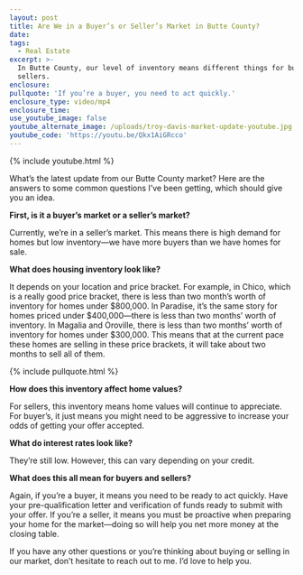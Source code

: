 ```yaml
---
layout: post
title: Are We in a Buyer’s or Seller’s Market in Butte County?
date:
tags:
  - Real Estate
excerpt: >-
  In Butte County, our level of inventory means different things for buyers and
  sellers.
enclosure:
pullquote: 'If you’re a buyer, you need to act quickly.'
enclosure_type: video/mp4
enclosure_time:
use_youtube_image: false
youtube_alternate_image: /uploads/troy-davis-market-update-youtube.jpg
youtube_code: 'https://youtu.be/Qkx1AiGRcco'
---
```



{% include youtube.html %}

What’s the latest update from our Butte County market? Here are the answers to some common questions I’ve been getting, which should give you an idea.

**First, is it a buyer’s market or a seller’s market?**

Currently, we’re in a seller’s market. This means there is high demand for homes but low inventory—we have more buyers than we have homes for sale.

**What does housing inventory look like?**

It depends on your location and price bracket. For example, in Chico, which is a really good price bracket, there is less than two month’s worth of inventory for homes under $800,000. In Paradise, it’s the same story for homes priced under $400,000—there is less than two months’ worth of inventory. In Magalia and Oroville, there is less than two months’ worth of inventory for homes under $300,000. This means that at the current pace these homes are selling in these price brackets, it will take about two months to sell all of them.

{% include pullquote.html %}

**How does this inventory affect home values?&nbsp;**

For sellers, this inventory means home values will continue to appreciate. For buyer’s, it just means you might need to be aggressive to increase your odds of getting your offer accepted.&nbsp;

**What do interest rates look like?**

They’re still low. However, this can vary depending on your credit.

**What does this all mean for buyers and sellers?&nbsp;**

Again, if you’re a buyer, it means you need to be ready to act quickly. Have your pre-qualification letter and verification of funds ready to submit with your offer. If you’re a seller, it means you must be proactive when preparing your home for the market—doing so will help you net more money at the closing table.&nbsp;

If you have any other questions or you’re thinking about buying or selling in our market, don’t hesitate to reach out to me. I’d love to help you.<br>&nbsp;